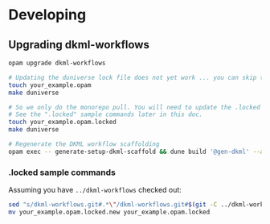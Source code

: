 # Developing

## Upgrading dkml-workflows

```bash
opam upgrade dkml-workflows

# Updating the duniverse lock file does not yet work ... you can skip this part
touch your_example.opam
make duniverse

# So we only do the monorepo pull. You will need to update the .locked file yourself!
# See the ".locked" sample commands later in this doc.
touch your_example.opam.locked
make duniverse

# Regenerate the DKML workflow scaffolding
opam exec -- generate-setup-dkml-scaffold && dune build '@gen-dkml' --auto-promote
```

### .locked sample commands

Assuming you have `../dkml-workflows` checked out:

```bash
sed "s/dkml-workflows.git#.*\"/dkml-workflows.git#$(git -C ../dkml-workflows rev-parse HEAD)\"/" your_example.opam.locked > your_example.opam.locked.new
mv your_example.opam.locked.new your_example.opam.locked
```
